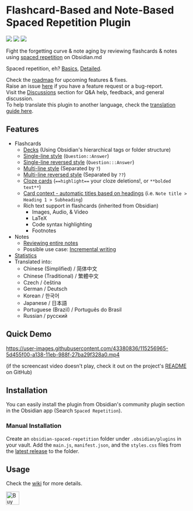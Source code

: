 # Flashcard-Based and Note-Based Spaced Repetition Plugin

<img src="https://img.shields.io/github/downloads/st3v3nmw/obsidian-spaced-repetition/total" /> <img src="https://img.shields.io/github/downloads/st3v3nmw/obsidian-spaced-repetition/latest/total?style=flat-square" /> <img src="https://img.shields.io/github/manifest-json/v/st3v3nmw/obsidian-spaced-repetition?style=flat-square" />

Fight the forgetting curve & note aging by reviewing flashcards & notes using [spaced repetition](https://github.com/st3v3nmw/obsidian-spaced-repetition/wiki/Spaced-Repetition-Algorithm) on Obsidian.md

Spaced repetition, eh? [Basics](https://ncase.me/remember/), [Detailed](https://www.gwern.net/Spaced-repetition).

Check the [roadmap](https://github.com/st3v3nmw/obsidian-spaced-repetition/projects/1) for upcoming features & fixes. \
Raise an issue [here](https://github.com/st3v3nmw/obsidian-spaced-repetition/issues) if you have a feature request or a bug-report. \
Visit the [Discussions](https://github.com/st3v3nmw/obsidian-spaced-repetition/discussions) section for Q&A help, feedback, and general discussion. \
To help translate this plugin to another language, check the [translation guide here](https://github.com/st3v3nmw/obsidian-spaced-repetition/wiki/Help-Translate).

## Features

-   Flashcards
    -   [Decks](https://github.com/st3v3nmw/obsidian-spaced-repetition/wiki/Decks) (Using Obsidian's hierarchical tags or folder structure)
    -   [Single-line style](https://github.com/st3v3nmw/obsidian-spaced-repetition/wiki/Flashcard-Types#single-line-basic-remnote-style) (`Question::Answer`)
    -   [Single-line reversed style](https://github.com/st3v3nmw/obsidian-spaced-repetition/wiki/Flashcard-Types#single-line-reversed) (`Question:::Answer`)
    -   [Multi-line style](https://github.com/st3v3nmw/obsidian-spaced-repetition/wiki/Flashcard-Types#multi-line-basic) (Separated by `?`)
    -   [Multi-line reversed style](https://github.com/st3v3nmw/obsidian-spaced-repetition/wiki/Flashcard-Types#multi-line-reversed) (Separated by `??`)
    -   [Cloze cards](https://github.com/st3v3nmw/obsidian-spaced-repetition/wiki/Flashcard-Types#cloze-cards) (`==highlight==` your cloze deletions!, or `**bolded text**`)
    -   [Card context - automatic titles based on headings](https://github.com/st3v3nmw/obsidian-spaced-repetition/wiki/Reviewing-Flashcards#context) (i.e. `Note title > Heading 1 > Subheading`)
    -   Rich text support in flashcards (inherited from Obsidian)
        -   Images, Audio, & Video
        -   LaTeX
        -   Code syntax highlighting
        -   Footnotes
-   Notes
    -   [Reviewing entire notes](https://github.com/st3v3nmw/obsidian-spaced-repetition/wiki/Notes)
    -   Possible use case: [Incremental writing](https://github.com/st3v3nmw/obsidian-spaced-repetition/wiki/Incremental-Writing)
-   [Statistics](https://github.com/st3v3nmw/obsidian-spaced-repetition/wiki/Statistics)
-   Translated into:
    -   Chinese (Simplified) / 简体中文
    -   Chinese (Traditional) / 繁體中文
    -   Czech / čeština
    -   German / Deutsch
    -   Korean / 한국어
    -   Japanese / 日本語
    -   Portuguese (Brazil) / Português do Brasil
    -   Russian / русский

## Quick Demo

https://user-images.githubusercontent.com/43380836/115256965-5d455f00-a138-11eb-988f-27ba29f328a0.mp4

(if the screencast video doesn't play, check it out on the project's [README](https://github.com/st3v3nmw/obsidian-spaced-repetition/blob/master/README.md) on GitHub)

## Installation

You can easily install the plugin from Obsidian's community plugin section in the Obsidian app (Search `Spaced Repetition`).

### Manual Installation

Create an `obsidian-spaced-repetition` folder under `.obsidian/plugins` in your vault. Add the `main.js`, `manifest.json`, and the `styles.css` files from the [latest release](https://github.com/st3v3nmw/obsidian-spaced-repetition/releases) to the folder.

## Usage

Check the [wiki](https://github.com/st3v3nmw/obsidian-spaced-repetition/wiki) for more details.

<a href='https://ko-fi.com/M4M44DEN6' target='_blank'><img height='36' style='border:0px;height:36px;' src='https://cdn.ko-fi.com/cdn/kofi3.png?v=2' border='0' alt='Buy Me a Coffee at ko-fi.com' /></a>
